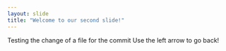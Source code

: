 ```yaml
---
layout: slide
title: "Welcome to our second slide!"
---
```

Testing the change of a file for the commit
Use the left arrow to go back!
